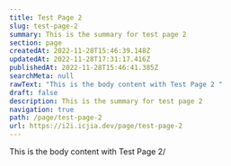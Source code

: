```yaml
---
title: Test Page 2
slug: test-page-2
summary: This is the summary for test page 2
section: page
createdAt: 2022-11-28T15:46:39.148Z
updatedAt: 2022-11-28T17:31:17.416Z
publishedAt: 2022-11-28T15:46:41.385Z
searchMeta: null
rawText: "This is the body content with Test Page 2 "
draft: false
description: This is the summary for test page 2
navigation: true
path: /page/test-page-2
url: https://i2i.icjia.dev/page/test-page-2
---
```


This is the body content with Test Page 2/
